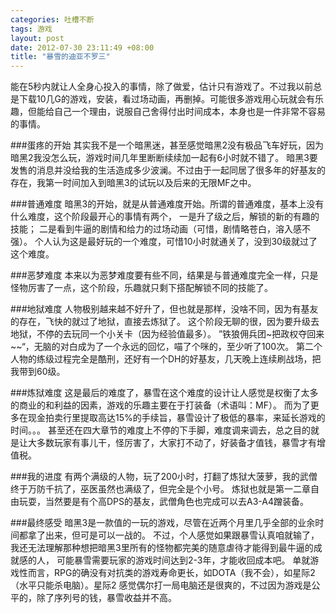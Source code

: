 ```yaml
--- 
categories: 吐槽不断
tags: 游戏
layout: post
date: 2012-07-30 23:11:49 +08:00
title: "暴雪的迪亚不罗三"
---
```

能在5秒内就让人全身心投入的事情，除了做爱，估计只有游戏了。不过我以前总是下载10几G的游戏，安装，看过场动画，再删掉。可能很多游戏用心玩就会有乐趣，但能给自己一个理由，说服自己舍得付出时间成本，本身也是一件非常不容易的事情。

###蛋疼的开始
其实我不是一个暗黑迷，甚至感觉暗黑2没有极品飞车好玩，因为暗黑2我没怎么玩，游戏时间几年里断断续续加一起有6小时就不错了。
暗黑3要发售的消息并没给我的生活造成多少波澜。不过由于一起同居了很多年的好基友的存在，我第一时间加入到暗黑3的试玩以及后来的无限MF之中。

###普通难度
暗黑3的开始，就是从普通难度开始。所谓的普通难度，基本上没有什么难度，这个阶段最开心的事情有两个，
一是升了级之后，解锁的新的有趣的技能；
二是看到牛逼的剧情和给力的过场动画（可惜，剧情略苍白，溶入感不强）。
个人认为这是最好玩的一个难度，可惜10小时就通关了，没到30级就过了这个难度。

###恶梦难度
本来以为恶梦难度要有些不同，结果是与普通难度完全一样，只是怪物厉害了一点，这个阶段，乐趣就只剩下搭配解锁不同的技能了。

###地狱难度
人物极别越来越不好升了，但也就是那样，没啥不同，因为有基友的存在，飞快的就过了地狱，直接去炼狱了。
这个阶段无聊的很，因为要升级去地狱，不停的去玩同一个小关卡（因为经验值最多）。
”铁狼佣兵团~把政权夺回来~~“，无脑的对白成为了一个永远的回忆，喵了个咪的，至少听了100次。
第二个人物的练级过程完全是酷刑，还好有一个DH的好基友，几天晚上连续刷战场，把我带到60级。

###炼狱难度
这是最后的难度了，暴雪在这个难度的设计让人感觉是权衡了太多的商业的和利益的因素，游戏的乐趣主要在于打装备（术语叫：MF）。
而为了更多在现金拍卖行里提取高达15%的手续旨，暴雪设计了极低的暴率，来延长游戏的时间。。。
甚至还在四大章节的难度上不停的下手脚，难度调来调去，总之目的就是让大多数玩家有事儿干，怪厉害了，大家打不动了，好装备才值钱，暴雪才有增值税。

###我的进度
有两个满级的人物，玩了200小时，打翻了炼狱大菠萝，我的武僧终于万防千抗了，巫医虽然也满级了，但完全是个小号。
炼狱也就是第一二章自由玩耍，当然要是有个高DPS的基友，武僧角色也完成可以去A3-A4蹭装备。

###最终感受
暗黑3是一款值的一玩的游戏，尽管在近两个月里几乎全部的业余时间都拿了出来，但可是可以一战的。
不过，个人感觉如果跟暴雪认真咱就输了，我还无法理解那种想把暗黑3里所有的怪物都完美的随意虐待才能得到最牛逼的成就感的人，
可能暴雪需要玩家的游戏时间达到2-3年，才能收回成本吧。
单就游戏性而言，RPG的确没有对抗类的游戏寿命更长，如DOTA（我不会），如星际2（水平只能杀电脑）。星际2 感觉偶尔打一局电脑还是很爽的，不过因为游戏是公平的，除了序列号的钱，暴雪收益并不高。
